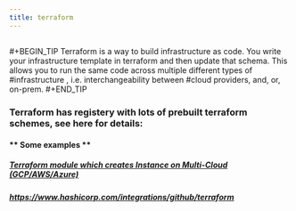 ```yaml
---
title: terraform
---
```


##
#+BEGIN_TIP
Terraform is a way to build infrastructure as code. You write your infrastructure template in terraform and then update that schema. This allows you to run the same code across multiple different types of #infrastructure , i.e. interchangeability between #cloud providers, and, or, on-prem.
#+END_TIP
### Terraform has registery with lots of prebuilt terraform schemes, see here for details:
#### ** Some examples **
##### [Terraform module which creates Instance on Multi-Cloud (GCP/AWS/Azure)](https://registry.terraform.io/modules/DTherHtun/instance/multicloud/latest?tab=resources)
##### https://www.hashicorp.com/integrations/github/terraform
